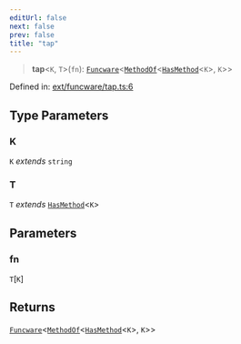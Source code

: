 ```yaml
---
editUrl: false
next: false
prev: false
title: "tap"
---
```


> **tap**\<`K`, `T`\>(`fn`): [`Funcware`](/docs/src/content/docs/reference/type-aliases/funcware/)\<[`MethodOf`](/docs/src/content/docs/reference/type-aliases/methodof/)\<[`HasMethod`](/docs/src/content/docs/reference/type-aliases/hasmethod/)\<`K`\>, `K`\>\>

Defined in: [ext/funcware/tap.ts:6](https://github.com/WinstonFassett/matchina/blob/2d22b2187dda803854f54b63fe09d04bd833387d/src/ext/funcware/tap.ts#L6)

## Type Parameters

### K

`K` *extends* `string`

### T

`T` *extends* [`HasMethod`](/docs/src/content/docs/reference/type-aliases/hasmethod/)\<`K`\>

## Parameters

### fn

`T`\[`K`\]

## Returns

[`Funcware`](/docs/src/content/docs/reference/type-aliases/funcware/)\<[`MethodOf`](/docs/src/content/docs/reference/type-aliases/methodof/)\<[`HasMethod`](/docs/src/content/docs/reference/type-aliases/hasmethod/)\<`K`\>, `K`\>\>
